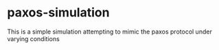 # paxos-simulation

This is a simple simulation attempting to mimic the paxos protocol under varying conditions